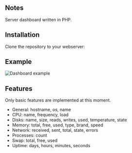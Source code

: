 Notes
-----

Server dashboard written in PHP.

Installation
------------

Clone the repository to your webserver:



Example
-------

![Dashboard example](https://i.imgur.com/gs7zDPY.png)

Features
--------

Only basic features are implemented at this moment.

- General: hostname, os, name
- CPU: name, frequency, load
- Disks: name, size, reads, writes, used, temperature, state
- Memory: total, free, used, type, brand, speed
- Network: received, sent, total, state, errors
- Processes: count
- Swap: total, free, used
- Uptime: days, hours, minutes, seconds

